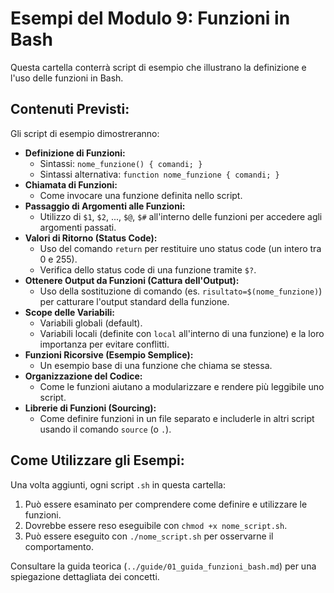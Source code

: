 # Esempi del Modulo 9: Funzioni in Bash

Questa cartella conterrà script di esempio che illustrano la definizione e l'uso delle funzioni in Bash.

## Contenuti Previsti:

Gli script di esempio dimostreranno:

*   **Definizione di Funzioni:**
    *   Sintassi: `nome_funzione() { comandi; }`
    *   Sintassi alternativa: `function nome_funzione { comandi; }`
*   **Chiamata di Funzioni:**
    *   Come invocare una funzione definita nello script.
*   **Passaggio di Argomenti alle Funzioni:**
    *   Utilizzo di `$1`, `$2`, ..., `$@`, `$#` all'interno delle funzioni per accedere agli argomenti passati.
*   **Valori di Ritorno (Status Code):**
    *   Uso del comando `return` per restituire uno status code (un intero tra 0 e 255).
    *   Verifica dello status code di una funzione tramite `$?`.
*   **Ottenere Output da Funzioni (Cattura dell'Output):**
    *   Uso della sostituzione di comando (es. `risultato=$(nome_funzione)`) per catturare l'output standard della funzione.
*   **Scope delle Variabili:**
    *   Variabili globali (default).
    *   Variabili locali (definite con `local` all'interno di una funzione) e la loro importanza per evitare conflitti.
*   **Funzioni Ricorsive (Esempio Semplice):**
    *   Un esempio base di una funzione che chiama se stessa.
*   **Organizzazione del Codice:**
    *   Come le funzioni aiutano a modularizzare e rendere più leggibile uno script.
*   **Librerie di Funzioni (Sourcing):**
    *   Come definire funzioni in un file separato e includerle in altri script usando il comando `source` (o `.`).

## Come Utilizzare gli Esempi:

Una volta aggiunti, ogni script `.sh` in questa cartella:

1.  Può essere esaminato per comprendere come definire e utilizzare le funzioni.
2.  Dovrebbe essere reso eseguibile con `chmod +x nome_script.sh`.
3.  Può essere eseguito con `./nome_script.sh` per osservarne il comportamento.

Consultare la guida teorica (`../guide/01_guida_funzioni_bash.md`) per una spiegazione dettagliata dei concetti.
